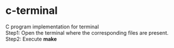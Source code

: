 # c-terminal
C program implementation for terminal</br>
Step1: Open the terminal where the corresponding files are present.</br>
Step2: Execute **make**
